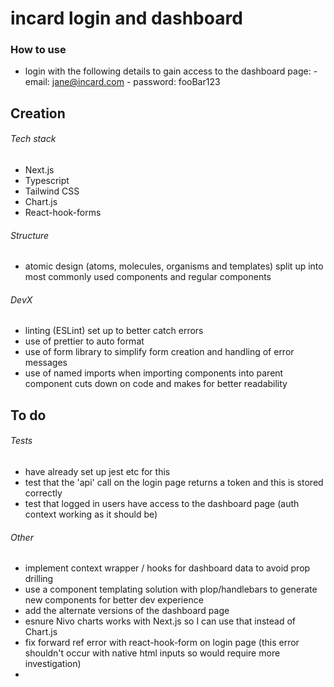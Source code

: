 # incard login and dashboard

### How to use

- login with the following details to gain access to the dashboard page: - email: jane@incard.com - password: fooBar123

## Creation

###### Tech stack

- Next.js
- Typescript
- Tailwind CSS
- Chart.js
- React-hook-forms

###### Structure

- atomic design (atoms, molecules, organisms and templates) split up into most commonly used components and regular components

###### DevX

- linting (ESLint) set up to better catch errors
- use of prettier to auto format
- use of form library to simplify form creation and handling of error messages
- use of named imports when importing components into parent component cuts down on code and makes for better readability

## To do

###### Tests

- have already set up jest etc for this 
- test that the 'api' call on the login page returns a token and this is stored correctly 
- test that logged in users have access to the dashboard page (auth context working as it should be)

###### Other

- implement context wrapper / hooks for dashboard data to avoid prop drilling
- use a component templating solution with plop/handlebars to generate new components for better dev experience
- add the alternate versions of the dashboard page
- esnure Nivo charts works with Next.js so I can use that instead of Chart.js
- fix forward ref error with react-hook-form on login page (this error shouldn't occur with native html inputs so would require more investigation) 
- 
